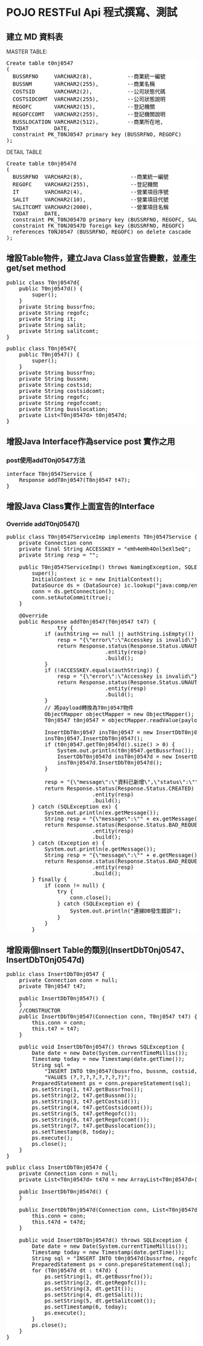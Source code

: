 # POJO RESTFul Api 程式撰寫、測試 
## 建立 MD 資料表

MASTER TABLE:
<pre style="color:#000000;background:#ffffff;">Create table t0nj0547 
( 
  BUSSRFNO     VARCHAR2(8),           --商業統一編號  
  BUSSNM       VARCHAR2(255),         --商業名稱  
  COSTSID      VARCHAR2(2),           --公司狀態代碼  
  COSTSIDCOMT  VARCHAR2(255),         --公司狀態說明  
  REGOFC       VARCHAR2(15),          --登記機關  
  REGOFCCOMT   VARCHAR2(255),         --登記機關說明  
  BUSSLOCATION VARCHAR2(512),         --商業所在地, 
  TXDAT        DATE, 
  constraint PK_T0NJ0547 primary key (BUSSRFNO, REGOFC) 
); 
</pre>
DETAIL TABLE

<pre style="color:#000000;background:#ffffff;">Create table t0nj0547d 
( 
  BUSSRFNO  VARCHAR2(8),               --商業統一編號  
  REGOFC    VARCHAR2(255),             --登記機關  
  IT        VARCHAR2(4),               --營業項目序號  
  SALIT     VARCHAR2(10),              --營業項目代號  
  SALITCOMT VARCHAR2(2000),            --營業項目名稱 
  TXDAT     DATE, 
  constraint PK_T0NJ0547D primary key (BUSSRFNO, REGOFC, SALIT), 
  constraint FK_T0NJ0547D foreign key (BUSSRFNO, REGOFC) 
  references T0NJ0547 (BUSSRFNO, REGOFC) on delete cascade 
); 
</pre>

## 增設Table物件，建立Java Class並宣告變數，並產生get/set method

<pre style="color:#000000;background:#ffffff;">
public class T0nj0547d{
    public T0nj0547d() {
        super();
    }
    private String bussrfno;
    private String regofc;
    private String it;
    private String salit;
    private String salitcomt;
}	
</pre>


<pre style="color:#000000;background:#ffffff;">
public class T0nj0547{
    public T0nj0547() {
        super();
    }
    private String bussrfno;
    private String bussnm;
    private String costsid;
    private String costsidcomt;
    private String regofc;
    private String regofccomt;
    private String busslocation;
    private List&lt;T0nj0547d&gt; t0nj0547d;
}
</pre>
## 增設Java Interface作為service post 實作之用
### post使用addT0nj0547方法

<pre style="color:#000000;background:#ffffff;">interface T0nj0547Service {
    Response addT0nj0547(T0nj0547 t47);
}
</pre>
## 增設Java Class實作上面宣告的Interface
### Override addT0nj0547()

<pre style="color:#000000;background:#ffffff;">public class T0nj0547ServiceImp implements T0nj0547Service {
    private Connection conn
    private final String ACCESSKEY = "eHh4eHh4Onl5eXl5eQ";
    private String resp = "";

    public T0nj0547ServiceImp() throws NamingException, SQLException {
        super();
        InitialContext ic = new InitialContext();
        DataSource ds = (DataSource) ic.lookup("java:comp/env/jdbc/XXXXDS");
        conn = ds.getConnection();
        conn.setAutoCommit(true);
    }

	@Override
    public Response addT0nj0547(T0nj0547 t47) {
                try {
            if (authString == null || authString.isEmpty()) {
                resp = "{\"error\":\"Accesskey is invalid\"}";
                return Response.status(Response.Status.UNAUTHORIZED)
                               .entity(resp)
                               .build();
            }
            if (!ACCESSKEY.equals(authString)) {
                resp = "{\"error\":\"Accesskey is invalid\"}";
                return Response.status(Response.Status.UNAUTHORIZED)
                               .entity(resp)
                               .build();
            }
            // 將payload轉換為T0nj0547物件
            ObjectMapper objectMapper = new ObjectMapper();
            T0nj0547 t0nj0547 = objectMapper.readValue(payload, T0nj0547.class);

            InsertDbT0nj0547 insT0nj0547 = new InsertDbT0nj0547(conn, t0nj0547);
            insT0nj0547.InsertDbT0nj0547();
            if (t0nj0547.getT0nj0547d().size() > 0) {
                System.out.println(t0nj0547.getBussrfno());
                InsertDbT0nj0547d insT0nj0547d = new InsertDbT0nj0547d(conn, t0nj0547.getT0nj0547d());
                insT0nj0547d.InsertDbT0nj0547d();
            }

            resp = "{\"message\":\"資料已新增\",\"status\":\"" + Response.Status.CREATED + "\"}";
            return Response.status(Response.Status.CREATED)
                           .entity(resp)
                           .build();
        } catch (SQLException ex) {
            System.out.println(ex.getMessage());
            String resp = "{\"message\":\"" + ex.getMessage().replace("\"", "\'") + "\"}";
            return Response.status(Response.Status.BAD_REQUEST)
                           .entity(resp)
                           .build();
        } catch (Exception e) {
            System.out.println(e.getMessage());
            String resp = "{\"message\":\"" + e.getMessage().replace("\"", "\'") + "\"}";
            return Response.status(Response.Status.BAD_REQUEST)
                           .entity(resp)
                           .build();
        } finally {
            if (conn != null) {
                try {
                    conn.close();
                } catch (SQLException e) {
                    System.out.println("連線DB發生錯誤");
                }
            }
        }
</pre>

## 增設兩個Insert Table的類別(InsertDbT0nj0547、InsertDbT0nj0547d)

<pre style="color:#000000;background:#ffffff;">public class InsertDbT0nj0547 {
    private Connection conn = null;
    private T0nj0547 t47;

    public InsertDbT0nj0547() {
    }
    //CONSTRUCTOR
    public InsertDbT0nj0547(Connection conn, T0nj0547 t47) {
        this.conn = conn;
        this.t47 = t47;
    }

    public void InsertDbT0nj0547() throws SQLException {
        Date date = new Date(System.currentTimeMillis());
        Timestamp today = new Timestamp(date.getTime());
        String sql =
            "INSERT INTO t0nj0547(bussrfno, bussnm, costsid, costsidcomt, regofc, regofccomt, busslocation, txdat) " +
            "VALUES (?,?,?,?,?,?,?,?)";
        PreparedStatement ps = conn.prepareStatement(sql);
        ps.setString(1, t47.getBussrfno());
        ps.setString(2, t47.getBussnm());
        ps.setString(3, t47.getCostsid());
        ps.setString(4, t47.getCostsidcomt());
        ps.setString(5, t47.getRegofc());
        ps.setString(6, t47.getRegofccomt());
        ps.setString(7, t47.getBusslocation());
        ps.setTimestamp(8, today);
        ps.execute();
        ps.close();
    }
}
</pre>

<pre style="color:#000000;background:#ffffff;">public class InsertDbT0nj0547d {
    private Connection conn = null;
    private List&lt;T0nj0547d&gt; t47d = new ArrayList&lt;T0nj0547d&gt;();

    public InsertDbT0nj0547d() {
    }

    public InsertDbT0nj0547d(Connection conn, List&lt;T0nj0547d&gt; t47d) {
        this.conn = conn;
        this.t47d = t47d;
    }

    public void InsertDbT0nj0547d() throws SQLException {
        Date date = new Date(System.currentTimeMillis());
        Timestamp today = new Timestamp(date.getTime());
        String sql = "INSERT INTO t0nj0547d(bussrfno, regofc, it, salit, salitcomt, txdat) VALUES (?,?,?,?,?,?)";
        PreparedStatement ps = conn.prepareStatement(sql);
        for (T0nj0547d dt : t47d) {
            ps.setString(1, dt.getBussrfno());
            ps.setString(2, dt.getRegofc());
            ps.setString(3, dt.getIt());
            ps.setString(4, dt.getSalit());
            ps.setString(5, dt.getSalitcomt());
            ps.setTimestamp(6, today);
            ps.execute();
        }
        ps.close();
    }
}
</pre> 
